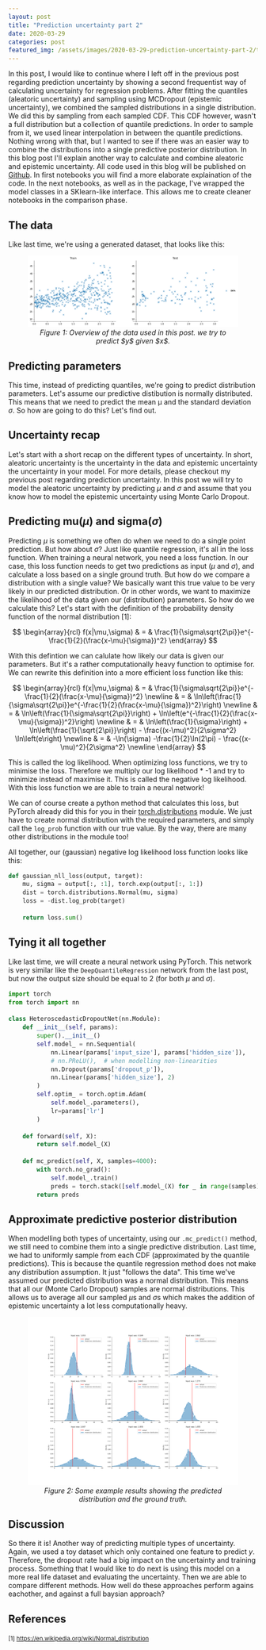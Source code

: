```yaml
---
layout: post
title: "Prediction uncertainty part 2"
date: 2020-03-29
categories: post
featured_img: /assets/images/2020-03-29-prediction-uncertainty-part-2/title_pic.png
---
```


In this post, I would like to continue where I left off in the previous post regarding prediction uncertainty by showing a second frequentist way of calculating uncertainty for regression problems. After fitting the quantiles (aleatoric uncertainty) and sampling using MCDropout (epistemic uncertainty), we combined the sampled distributions in a single distribution. We did this by sampling from each sampled CDF. This CDF however, wasn't a full distribution but a collection of quantile predictions. In order to sample from it, we used linear interpolation in between the quantile predictions. Nothing wrong with that, but I wanted to see if there was an easier way to combine the distributions into a single predictive posterior distribution. In this blog post I'll explain another way to calculate and combine aleatoric and epistemic uncertainty. All code used in this blog will be published on [Github](https://github.com/YuRiTan/prediction-uncertainty). In first notebooks you will find a more elaborate explaination of the code. In the next notebooks, as well as in the package, I've wrapped the model classes in a SKlearn-like interface. This allows me to create cleaner notebooks in the comparison phase.

## The data

Like last time, we're using a generated dataset, that looks like this:

<figure>
  <img src="/assets/images/2020-03-29-prediction-uncertainty-part-2/toy-dataset.png" alt="toy dataset">
  <figcaption style="text-align: center;"><em>Figure 1: Overview of the data used in this post. we try to predict $y$ given $x$.</em></figcaption>
</figure> 


## Predicting parameters

This time, instead of predicting quantiles, we're going to predict distribution parameters. Let's assume our predictive distibution is normally distributed. This means that we need to predict the mean μ
and the standard deviation $\sigma$. So how are going to do this? Let's find out.

## Uncertainty recap

Let's start with a short recap on the different types of uncertainty. In short, aleatoric uncertainty is the uncertainty in the data and epistemic uncertainty the uncertainty in your model. For more details, please checkout my previous post regarding prediction uncertainty. In this post we will try to model the aleatoric uncertainty by predicting $\mu$
and $\sigma$ and assume that you know how to model the epistemic uncertainty using Monte Carlo Dropout.

## Predicting mu($\mu$) and sigma($\sigma$)

Predicting $\mu$ is something we often do when we need to do a single point prediction. But how about $\sigma$? Just like quantile regression, it's all in the loss function. When training a neural network, you need a loss function. In our case, this loss function needs to get two predictions as input ($\mu$ and $\sigma$), and calculate a loss based on a single ground truth. But how do we compare a distribution with a single value? We basically want this true value to be very likely in our predicted distribution. Or in other words, we want to maximize the likelihood of the data given our (distribution) parameters. So how do we calculate this? Let's start with the definition of the probability density function of the normal distribution [1]:

$$
\begin{array}{rcl}
f(x|\mu,\sigma) & = & \frac{1}{\sigma\sqrt{2\pi}}e^{-\frac{1}{2}(\frac{x-\mu}{\sigma})^2}
\end{array}
$$

With this defintion we can calulate how likely our data is given our parameters. But it's a rather computationally heavy function to optimise for. We can rewrite this definition into a more efficient loss function like this:

$$
\begin{array}{rcl}
f(x|\mu,\sigma) & = & \frac{1}{\sigma\sqrt{2\pi}}e^{-\frac{1}{2}(\frac{x-\mu}{\sigma})^2} \newline
                & = & \ln\left(\frac{1}{\sigma\sqrt{2\pi}}e^{-\frac{1}{2}(\frac{x-\mu}{\sigma})^2}\right) \newline
                & = & \ln\left(\frac{1}{\sigma\sqrt{2\pi}}\right) + \ln\left(e^{-\frac{1}{2}(\frac{x-\mu}{\sigma})^2}\right) \newline
                & = & \ln\left(\frac{1}{\sigma}\right) + \ln\left(\frac{1}{\sqrt{2\pi}}\right) - \frac{(x-\mu)^2}{2\sigma^2} \ln\left(e\right) \newline
                & = & -\ln(\sigma) -\frac{1}{2}\ln(2\pi) - \frac{(x-\mu)^2}{2\sigma^2} \newline
\end{array}
$$

This is called the log likelihood. When optimizing loss functions, we try to minimise the loss. Therefore we multiply our log likelihood * -1 and try to minimize instead of maximise it. This is called the negative log likelihood. With this loss function we are able to train a neural network!

We can of course create a python method that calculates this loss, but PyTorch already did this for you in their [torch.distributions](https://pytorch.org/docs/stable/distributions.html) module. We just have to create normal distribution with the required parameters, and simply call the `log_prob` function with our true value. By the way, there are many other distributions in the module too!

All together, our (gaussian) negative log likelihood loss function looks like this:

```python
def gaussian_nll_loss(output, target):
    mu, sigma = output[:, :1], torch.exp(output[:, 1:])
    dist = torch.distributions.Normal(mu, sigma)
    loss = -dist.log_prob(target)
    
    return loss.sum()
```

## Tying it all together

Like last time, we will create a neural network using PyTorch. This network is very similar like the `DeepQuantileRegression` network from the last post, but now the output size should be equal to 2 (for both $\mu$ and $\sigma$).

```python
import torch
from torch import nn

class HeteroscedasticDropoutNet(nn.Module):
    def __init__(self, params):
        super().__init__()
        self.model_ = nn.Sequential(
            nn.Linear(params['input_size'], params['hidden_size']),
            # nn.PReLU(),  # when modelling non-linearities
            nn.Dropout(params['dropout_p']),
            nn.Linear(params['hidden_size'], 2)
        )
        self.optim_ = torch.optim.Adam(
            self.model_.parameters(), 
            lr=params['lr']
        )
    
    def forward(self, X):
        return self.model_(X)
        
    def mc_predict(self, X, samples=4000):
        with torch.no_grad():
            self.model_.train()
            preds = torch.stack([self.model_(X) for _ in range(samples)], dim=-1)
        return preds
```

## Approximate predictive posterior distribution

When modelling both types of uncertainty, using our `.mc_predict()` method, we still need to combine them into a single predictive distribution. Last time, we had to uniformly sample from each CDF (approximated by the quantile predictions). This is because the quantile regression method does not make any distribution assumption. It just "follows the data". This time we've assumed our predicted distribution was a normal distribution. This means that all our (Monte Carlo Dropout) samples are normal distributions. This allows us to average all our sampled $\mu$s and $\sigma$s which makes the addition of epistemic uncertainty a lot less computationally heavy.

<figure>
  <img src="/assets/images/2020-03-29-prediction-uncertainty-part-2/hetroscedastic_results.png" alt="Hetroscedastic Results">
  <figcaption style="text-align: center;"><em>Figure 2: Some example results showing the predicted distribution and the ground truth.</em></figcaption>
</figure> 

## Discussion

So there it is! Another way of predicting multiple types of uncertainty. Again, we used a toy dataset which only contained one feature to predict $y$. Therefore, the dropout rate had a big impact on the uncertainty and training process. Something that I would like to do next is using this model on a more real life dataset and evaluating the uncertainty. Then we are able to compare different methods. How well do these approaches perform agains eachother, and against a full baysian approach?

## References

<small>
[1] <a href="https://en.wikipedia.org/wiki/Normal_distribution">https://en.wikipedia.org/wiki/Normal_distribution</a> <br>
</small>